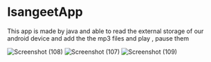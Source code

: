 # IsangeetApp
This app is made by java  and able to read the external storage of our android device and add the the mp3 files and play , pause them 


![Screenshot (108)](https://user-images.githubusercontent.com/73978943/159690509-86434908-0f4e-4b89-b8ae-a9408c46d849.png)
![Screenshot (107)](https://user-images.githubusercontent.com/73978943/159690527-4a766b2d-38ab-45d6-9a59-18a7b0f9aa3c.png)
![Screenshot (109)](https://user-images.githubusercontent.com/73978943/159690538-c2b5ee27-ba3a-41e4-9f0e-9798371d7688.png)
